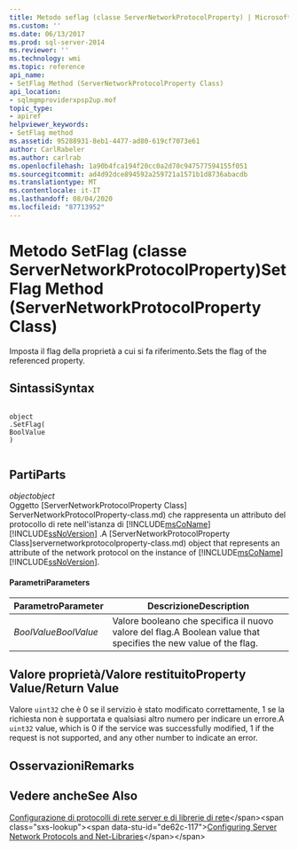 ```yaml
---
title: Metodo seflag (classe ServerNetworkProtocolProperty) | Microsoft Docs
ms.custom: ''
ms.date: 06/13/2017
ms.prod: sql-server-2014
ms.reviewer: ''
ms.technology: wmi
ms.topic: reference
api_name:
- SetFlag Method (ServerNetworkProtocolProperty Class)
api_location:
- sqlmgmproviderxpsp2up.mof
topic_type:
- apiref
helpviewer_keywords:
- SetFlag method
ms.assetid: 95288931-8eb1-4477-ad80-619cf7073e61
author: CarlRabeler
ms.author: carlrab
ms.openlocfilehash: 1a90b4fca194f20cc0a2d70c947577594155f051
ms.sourcegitcommit: ad4d92dce894592a259721a1571b1d8736abacdb
ms.translationtype: MT
ms.contentlocale: it-IT
ms.lasthandoff: 08/04/2020
ms.locfileid: "87713952"
---
```

# <a name="setflag-method-servernetworkprotocolproperty-class"></a><span data-ttu-id="de62c-102">Metodo SetFlag (classe ServerNetworkProtocolProperty)</span><span class="sxs-lookup"><span data-stu-id="de62c-102">SetFlag Method (ServerNetworkProtocolProperty Class)</span></span>
  <span data-ttu-id="de62c-103">Imposta il flag della proprietà a cui si fa riferimento.</span><span class="sxs-lookup"><span data-stu-id="de62c-103">Sets the flag of the referenced property.</span></span>  
  
## <a name="syntax"></a><span data-ttu-id="de62c-104">Sintassi</span><span class="sxs-lookup"><span data-stu-id="de62c-104">Syntax</span></span>  
  
```  
  
object  
.SetFlag(  
BoolValue  
)  
  
```  
  
## <a name="parts"></a><span data-ttu-id="de62c-105">Parti</span><span class="sxs-lookup"><span data-stu-id="de62c-105">Parts</span></span>  
 <span data-ttu-id="de62c-106">*object*</span><span class="sxs-lookup"><span data-stu-id="de62c-106">*object*</span></span>  
 <span data-ttu-id="de62c-107">Oggetto [ServerNetworkProtocolProperty Class] ServerNetworkProtocolProperty-class.md) che rappresenta un attributo del protocollo di rete nell'istanza di [!INCLUDE[msCoName](../../../includes/msconame-md.md)] [!INCLUDE[ssNoVersion](../../../includes/ssnoversion-md.md)] .</span><span class="sxs-lookup"><span data-stu-id="de62c-107">A [ServerNetworkProtocolProperty Class]servernetworkprotocolproperty-class.md) object that represents an attribute of the network protocol on the instance of [!INCLUDE[msCoName](../../../includes/msconame-md.md)] [!INCLUDE[ssNoVersion](../../../includes/ssnoversion-md.md)].</span></span>  
  
#### <a name="parameters"></a><span data-ttu-id="de62c-108">Parametri</span><span class="sxs-lookup"><span data-stu-id="de62c-108">Parameters</span></span>  
  
|<span data-ttu-id="de62c-109">Parametro</span><span class="sxs-lookup"><span data-stu-id="de62c-109">Parameter</span></span>|<span data-ttu-id="de62c-110">Descrizione</span><span class="sxs-lookup"><span data-stu-id="de62c-110">Description</span></span>|  
|---------------|-----------------|  
|<span data-ttu-id="de62c-111">*BoolValue*</span><span class="sxs-lookup"><span data-stu-id="de62c-111">*BoolValue*</span></span>|<span data-ttu-id="de62c-112">Valore booleano che specifica il nuovo valore del flag.</span><span class="sxs-lookup"><span data-stu-id="de62c-112">A Boolean value that specifies the new value of the flag.</span></span>|  
  
## <a name="property-valuereturn-value"></a><span data-ttu-id="de62c-113">Valore proprietà/Valore restituito</span><span class="sxs-lookup"><span data-stu-id="de62c-113">Property Value/Return Value</span></span>  
 <span data-ttu-id="de62c-114">Valore `uint32` che è 0 se il servizio è stato modificato correttamente, 1 se la richiesta non è supportata e qualsiasi altro numero per indicare un errore.</span><span class="sxs-lookup"><span data-stu-id="de62c-114">A `uint32` value, which is 0 if the service was successfully modified, 1 if the request is not supported, and any other number to indicate an error.</span></span>  
  
## <a name="remarks"></a><span data-ttu-id="de62c-115">Osservazioni</span><span class="sxs-lookup"><span data-stu-id="de62c-115">Remarks</span></span>  
  
## <a name="see-also"></a><span data-ttu-id="de62c-116">Vedere anche</span><span class="sxs-lookup"><span data-stu-id="de62c-116">See Also</span></span>  
 <span data-ttu-id="de62c-117">[Configurazione di protocolli di rete server e di librerie di rete](https://msdn.microsoft.com/library/ms177485\(v=sql.100\).aspx)</span><span class="sxs-lookup"><span data-stu-id="de62c-117">[Configuring Server Network Protocols and Net-Libraries](https://msdn.microsoft.com/library/ms177485\(v=sql.100\).aspx)</span></span>  
  
  
